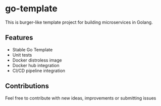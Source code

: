 # go-template

This is burger-like template project for building microservices in Golang.

## Features
- Stable Go Template
- Unit tests
- Docker distroless image
- Docker hub integration
- CI/CD pipeline integration

## Contributions
Feel free to contribute with new ideas, improvements or submitting issues
